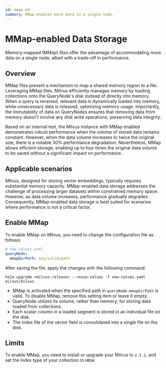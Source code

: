```yaml
---
id: mmap.md
summary: MMap enables more data in a single node.
---
```


# MMap-enabled Data Storage

Memory-mapped (MMap) files offer the advantage of accommodating more data on a single node, albeit with a trade-off in performance.

## Overview

MMap files present a mechanism to map a shared memory region to a file. Leveraging MMap files, Milvus efficiently manages memory by loading collections onto the QueryNode's disk instead of directly into memory. When a query is received, relevant data is dynamically loaded into memory, while unnecessary data is released, optimizing memory usage. Importantly, the immutability of data on QueryNodes ensures that removing data from memory doesn't involve any disk write operations, preserving data integrity.

Based on an internal test, the Milvus instance with MMap enabled demonstrates robust performance when the volume of stored data remains constant. However, when the data volume increases to twice the original size, there is a notable 30% performance degradation. Nevertheless, MMap allows efficient storage, enabling up to four times the original data volume to be saved without a significant impact on performance.


## Applicable scenarios

Milvus, designed for storing vector embeddings, typically requires substantial memory capacity. MMap-enabled data storage addresses the challenge of processing larger datasets within constrained memory space. However, as data volume increases, performance gradually degrades. Consequently, MMap-enabled data storage is best suited for scenarios where performance is not a critical factor.

## Enable MMap

To enable MMap on Milvus, you need to change the configuration file as follows:

```yaml
# new-values.yaml
queryNode:
  mmapDirPath: any/valid/path
```

After saving the file, apply the changes with the following command:

```shell
helm upgrade <milvus-release> --reuse-values -f new-values.yaml milvus/milvus
```

<div class="alert notes">

- MMap is activated when the specified path in `queryNode.mmapDirPath` is valid. To disable MMap, remove this setting item or leave it empty.
- QueryNode utilizes its volume, rather than memory, for storing data loaded from collections.
- Each scalar column in a loaded segment is stored in an individual file on the disk.
- The index file of the vector field is consolidated into a single file on the disk.

</div>

## Limits

To enable MMap, you need to install or upgrade your Milvus to `2.3.2`, and set the index type of your collection to `HNSW`.